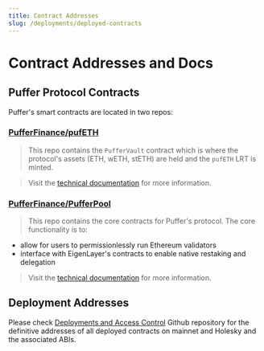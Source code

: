 ```yaml
---
title: Contract Addresses
slug: /deployments/deployed-contracts
---
```



# Contract Addresses and Docs
## Puffer Protocol Contracts
Puffer's smart contracts are located in two repos:
### [PufferFinance/pufETH](https://github.com/PufferFinance/pufETH)
> This repo contains the `PufferVault` contract which is where the protocol's assets (ETH, wETH, stETH) are held and the `pufETH` LRT is minted.

> Visit the [technical documentation](https://github.com/PufferFinance/pufETH/tree/main/docs) for more information.

### [PufferFinance/PufferPool](https://github.com/PufferFinance/PufferPool)
> This repo contains the core contracts for Puffer's protocol. The core functionality is to:
- allow for users to permissionlessly run Ethereum validators
- interface with EigenLayer's contracts to enable native restaking and delegation

> Visit the [technical documentation](https://github.com/PufferFinance/PufferPool/tree/master/docs) for more information.

## Deployment Addresses
Please check [Deployments and Access Control](https://github.com/PufferFinance/Deployments-and-ACL/tree/main/docs/deployments) Github repository for the definitive addresses of all deployed contracts on mainnet and Holesky and the associated ABIs. 

